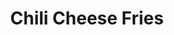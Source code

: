 ---
title: "Chili Cheese Fries"
price: "$10.00"
category: "Appetizers"
img: "src/images/menu/Chili-Cheese-Fries.jpg"
desc: "French fries topped with homemade chili, melted cheese, and sour cream"
---